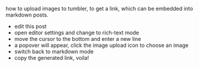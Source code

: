 
how to upload images to tumbler, to get a link, which can be embedded into markdown posts.
                    
- edit this post
- open editor settings and change to rich-text mode 
- move the cursor to the bottom and enter a new line
- a popover will appear, click the image upload icon to choose an image
- switch back to markdown mode
- copy the generated link, voila!
